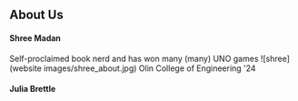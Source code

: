 ## About Us

#### Shree Madan
Self-proclaimed book nerd and has won many (many) UNO games
![shree](website images/shree_about.jpg) 
Olin College of Engineering '24

#### Julia Brettle